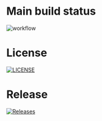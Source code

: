 # Main build status
![workflow](https://github.com/antnyyy/devops/actions/workflows/main.yml/badge.svg)
# License
[![LICENSE](https://img.shields.io/github/license/antnyyy/devops.svg?style=flat-square)](https://github.com/antnyyy/devops/blob/master/LICENSE)
# Release
[![Releases](https://img.shields.io/github/release/antnyyy/devops/all.svg?style=flat-square)](https://github.com/antnyyy/devops/releases)
